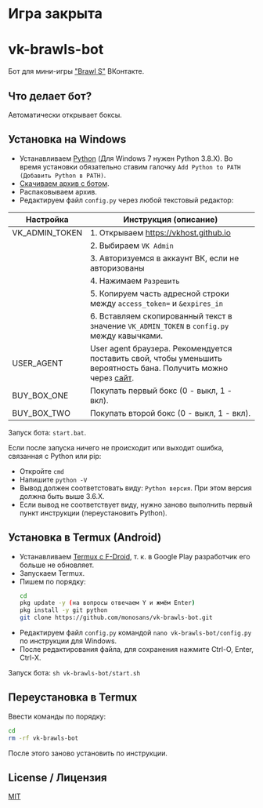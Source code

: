 # Игра закрыта

# vk-brawls-bot

Бот для мини-игры ["Brawl S"](https://vk.com/app7949771) ВКонтакте.

## Что делает бот?

Автоматически открывает боксы.

## Установка на Windows

- Устанавливаем [Python](https://python.org/downloads/windows) (Для Windows 7 нужен Python 3.8.X). Во время установки обязательно ставим галочку `Add Python to PATH (Добавить Python в PATH)`.
- [Скачиваем архив с ботом](https://github.com/monosans/vk-brawls-bot/archive/refs/heads/main.zip).
- Распаковываем архив.
- Редактируем файл `config.py` через любой текстовый редактор:

| Настройка      | Инструкция (описание)                                                                                                                   |
| -------------- | --------------------------------------------------------------------------------------------------------------------------------------- |
| VK_ADMIN_TOKEN | 1. Открываем https://vkhost.github.io                                                                                                   |
|                | 2. Выбираем `VK Admin`                                                                                                                  |
|                | 3. Авторизуемся в аккаунт ВК, если не авторизованы                                                                                      |
|                | 4. Нажимаем `Разрешить`                                                                                                                 |
|                | 5. Копируем часть адресной строки между `access_token=` и `&expires_in`                                                                 |
|                | 6. Вставляем скопированный текст в значение `VK_ADMIN_TOKEN` в `config.py` между кавычками.                                             |
| USER_AGENT     | User agent браузера. Рекомендуется поставить свой, чтобы уменьшить вероятность бана. Получить можно через [сайт](https://юзерагент.рф). |
| BUY_BOX_ONE    | Покупать первый бокс (0 - выкл, 1 - вкл).                                                                                               |
| BUY_BOX_TWO    | Покупать второй бокс (0 - выкл, 1 - вкл).                                                                                               |

Запуск бота: `start.bat`.

Если после запуска ничего не происходит или выходит ошибка, связанная с Python или pip:

- Откройте `cmd`
- Напишите `python -V`
- Вывод должен соответстовать виду: `Python версия`. При этом версия должна быть выше 3.6.X.
- Если вывод не соответствует виду, нужно заново выполнить первый пункт инструкции (переустановить Python).

## Установка в Termux (Android)

- Устанавливаем [Termux с F-Droid](https://f-droid.org/ru/packages/com.termux/), т. к. в Google Play разработчик его больше не обновляет.
- Запускаем Termux.
- Пишем по порядку:
  ```sh
  cd
  pkg update -y (на вопросы отвечаем Y и жмём Enter)
  pkg install -y git python
  git clone https://github.com/monosans/vk-brawls-bot.git
  ```
- Редактируем файл `config.py` командой `nano vk-brawls-bot/config.py` по инструкции для Windows.
- После редактирования файла, для сохранения нажмите Ctrl-O, Enter, Ctrl-X.

Запуск бота: `sh vk-brawls-bot/start.sh`

## Переустановка в Termux

Ввести команды по порядку:

```sh
cd
rm -rf vk-brawls-bot
```

После этого заново установить по инструкции.

## License / Лицензия

[MIT](LICENSE)
